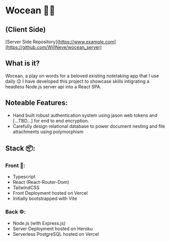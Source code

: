 # Wocean 🌊📃
## (Client Side)
[Server Side Repository](https://www.example.com](https://github.com/WillNeve/wocean_server)
## What is it?
Wocean, a play on words for a beloved existing notetaking app that I use daily 😉
I have developed this project to showcase skills intigrating a headless Node.js server api into a React SPA.
## Noteable Features:
- Hand built robust authentication system using jason web tokens and [...TBD...] for end to end encryption.
- Carefully design relational database to power document nesting and file attachments using polymorphism
## Stack 📦:
### Front 🎨:
- Typescript
- React (React-Router-Dom)
- TailwindCSS
- Front Deployment hosted on Vercel
- Initially bootstrapped with Vite
### Back ⚙️:
- Node.js (with Express.js)
- Server Deployment hosted on Heroku
- Serverless PostgreSQL hosted on Vercel
